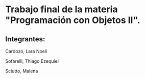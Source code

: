 # Trabajo final de la materia "Programación con Objetos II".

## Integrantes:

Cardozo, Lara Noelí

Sofarelli, Thiago Ezequiel

Sciutto, Malena
